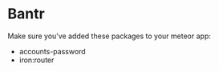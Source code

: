 # Bantr
Make sure you've added these packages to your meteor app:
 - accounts-password
 - iron:router

